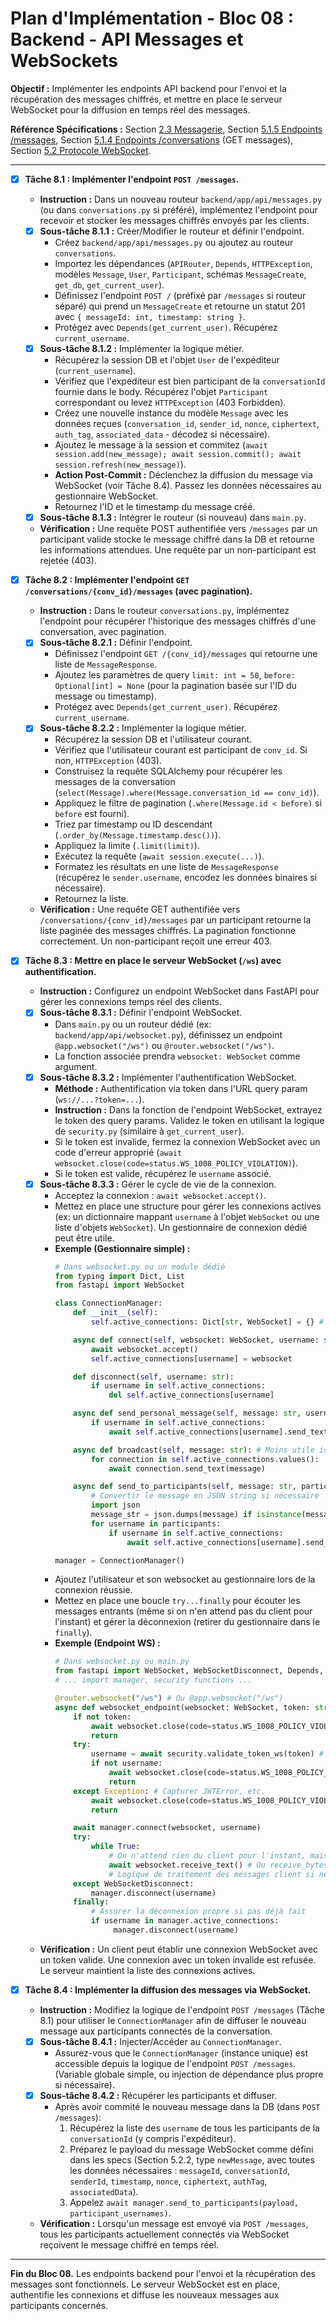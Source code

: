 # Plan d'Implémentation - Bloc 08 : Backend - API Messages et WebSockets

**Objectif :** Implémenter les endpoints API backend pour l'envoi et la récupération des messages chiffrés, et mettre en place le serveur WebSocket pour la diffusion en temps réel des messages.

**Référence Spécifications :** Section [2.3 Messagerie](specifications_techniques.md#23-messagerie), Section [5.1.5 Endpoints /messages](specifications_techniques.md#515-endpoints-messages), Section [5.1.4 Endpoints /conversations](specifications_techniques.md#514-endpoints-conversations) (GET messages), Section [5.2 Protocole WebSocket](specifications_techniques.md#52-protocole-websocket).

---

- [x] **Tâche 8.1 : Implémenter l'endpoint `POST /messages`.**
    - **Instruction :** Dans un nouveau routeur `backend/app/api/messages.py` (ou dans `conversations.py` si préféré), implémentez l'endpoint pour recevoir et stocker les messages chiffrés envoyés par les clients.
    - [x] **Sous-tâche 8.1.1 :** Créer/Modifier le routeur et définir l'endpoint.
        - Créez `backend/app/api/messages.py` ou ajoutez au routeur `conversations`.
        - Importez les dépendances (`APIRouter`, `Depends`, `HTTPException`, modèles `Message`, `User`, `Participant`, schémas `MessageCreate`, `get_db`, `get_current_user`).
        - Définissez l'endpoint `POST /` (préfixé par `/messages` si routeur séparé) qui prend un `MessageCreate` et retourne un statut 201 avec `{ messageId: int, timestamp: string }`.
        - Protégez avec `Depends(get_current_user)`. Récupérez `current_username`.
    - [x] **Sous-tâche 8.1.2 :** Implémenter la logique métier.
        - Récupérez la session DB et l'objet `User` de l'expéditeur (`current_username`).
        - Vérifiez que l'expéditeur est bien participant de la `conversationId` fournie dans le body. Récupérez l'objet `Participant` correspondant ou levez `HTTPException` (403 Forbidden).
        - Créez une nouvelle instance du modèle `Message` avec les données reçues (`conversation_id`, `sender_id`, `nonce`, `ciphertext`, `auth_tag`, `associated_data` - décodez si nécessaire).
        - Ajoutez le message à la session et commitez (`await session.add(new_message); await session.commit(); await session.refresh(new_message)`).
        - **Action Post-Commit :** Déclenchez la diffusion du message via WebSocket (voir Tâche 8.4). Passez les données nécessaires au gestionnaire WebSocket.
        - Retournez l'ID et le timestamp du message créé.
    - [x] **Sous-tâche 8.1.3 :** Intégrer le routeur (si nouveau) dans `main.py`.
    - **Vérification :** Une requête POST authentifiée vers `/messages` par un participant valide stocke le message chiffré dans la DB et retourne les informations attendues. Une requête par un non-participant est rejetée (403).

- [x] **Tâche 8.2 : Implémenter l'endpoint `GET /conversations/{conv_id}/messages` (avec pagination).**
    - **Instruction :** Dans le routeur `conversations.py`, implémentez l'endpoint pour récupérer l'historique des messages chiffrés d'une conversation, avec pagination.
    - [x] **Sous-tâche 8.2.1 :** Définir l'endpoint.
        - Définissez l'endpoint `GET /{conv_id}/messages` qui retourne une liste de `MessageResponse`.
        - Ajoutez les paramètres de query `limit: int = 50`, `before: Optional[int] = None` (pour la pagination basée sur l'ID du message ou timestamp).
        - Protégez avec `Depends(get_current_user)`. Récupérez `current_username`.
    - [x] **Sous-tâche 8.2.2 :** Implémenter la logique métier.
        - Récupérez la session DB et l'utilisateur courant.
        - Vérifiez que l'utilisateur courant est participant de `conv_id`. Si non, `HTTPException` (403).
        - Construisez la requête SQLAlchemy pour récupérer les messages de la conversation (`select(Message).where(Message.conversation_id == conv_id)`).
        - Appliquez le filtre de pagination (`.where(Message.id < before)` si `before` est fourni).
        - Triez par timestamp ou ID descendant (`.order_by(Message.timestamp.desc())`).
        - Appliquez la limite (`.limit(limit)`).
        - Exécutez la requête (`await session.execute(...)`).
        - Formatez les résultats en une liste de `MessageResponse` (récupérez le `sender.username`, encodez les données binaires si nécessaire).
        - Retournez la liste.
    - **Vérification :** Une requête GET authentifiée vers `/conversations/{conv_id}/messages` par un participant retourne la liste paginée des messages chiffrés. La pagination fonctionne correctement. Un non-participant reçoit une erreur 403.

- [x] **Tâche 8.3 : Mettre en place le serveur WebSocket (`/ws`) avec authentification.**
    - **Instruction :** Configurez un endpoint WebSocket dans FastAPI pour gérer les connexions temps réel des clients.
    - [x] **Sous-tâche 8.3.1 :** Définir l'endpoint WebSocket.
        - Dans `main.py` ou un routeur dédié (ex: `backend/app/api/websocket.py`), définissez un endpoint `@app.websocket("/ws")` ou `@router.websocket("/ws")`.
        - La fonction associée prendra `websocket: WebSocket` comme argument.
    - [x] **Sous-tâche 8.3.2 :** Implémenter l'authentification WebSocket.
        - **Méthode :** Authentification via token dans l'URL query param (`ws://...?token=...`).
        - **Instruction :** Dans la fonction de l'endpoint WebSocket, extrayez le token des query params. Validez le token en utilisant la logique de `security.py` (similaire à `get_current_user`).
        - Si le token est invalide, fermez la connexion WebSocket avec un code d'erreur approprié (`await websocket.close(code=status.WS_1008_POLICY_VIOLATION)`).
        - Si le token est valide, récupérez le `username` associé.
    - [x] **Sous-tâche 8.3.3 :** Gérer le cycle de vie de la connexion.
        - Acceptez la connexion : `await websocket.accept()`.
        - Mettez en place une structure pour gérer les connexions actives (ex: un dictionnaire mappant `username` à l'objet `WebSocket` ou une liste d'objets `WebSocket`). Un gestionnaire de connexion dédié peut être utile.
        - **Exemple (Gestionnaire simple) :**
          ```python
          # Dans websocket.py ou un module dédié
          from typing import Dict, List
          from fastapi import WebSocket

          class ConnectionManager:
              def __init__(self):
                  self.active_connections: Dict[str, WebSocket] = {} # username: websocket

              async def connect(self, websocket: WebSocket, username: str):
                  await websocket.accept()
                  self.active_connections[username] = websocket

              def disconnect(self, username: str):
                  if username in self.active_connections:
                      del self.active_connections[username]

              async def send_personal_message(self, message: str, username: str):
                  if username in self.active_connections:
                      await self.active_connections[username].send_text(message)

              async def broadcast(self, message: str): # Moins utile ici
                  for connection in self.active_connections.values():
                      await connection.send_text(message)

              async def send_to_participants(self, message: str, participants: List[str]):
                  # Convertir le message en JSON string si nécessaire
                  import json
                  message_str = json.dumps(message) if isinstance(message, dict) else message
                  for username in participants:
                      if username in self.active_connections:
                          await self.active_connections[username].send_text(message_str)

          manager = ConnectionManager()
          ```
        - Ajoutez l'utilisateur et son websocket au gestionnaire lors de la connexion réussie.
        - Mettez en place une boucle `try...finally` pour écouter les messages entrants (même si on n'en attend pas du client pour l'instant) et gérer la déconnexion (retirer du gestionnaire dans le `finally`).
        - **Exemple (Endpoint WS) :**
          ```python
          # Dans websocket.py ou main.py
          from fastapi import WebSocket, WebSocketDisconnect, Depends, status
          # ... import manager, security functions ...

          @router.websocket("/ws") # Ou @app.websocket("/ws")
          async def websocket_endpoint(websocket: WebSocket, token: str | None = None):
              if not token:
                  await websocket.close(code=status.WS_1008_POLICY_VIOLATION)
                  return
              try:
                  username = await security.validate_token_ws(token) # Fonction à créer dans security.py
                  if not username:
                      await websocket.close(code=status.WS_1008_POLICY_VIOLATION)
                      return
              except Exception: # Capturer JWTError, etc.
                  await websocket.close(code=status.WS_1008_POLICY_VIOLATION)
                  return

              await manager.connect(websocket, username)
              try:
                  while True:
                      # On n'attend rien du client pour l'instant, mais on garde la connexion ouverte
                      await websocket.receive_text() # Ou receive_bytes, receive_json
                      # Logique de traitement des messages client si nécessaire
              except WebSocketDisconnect:
                  manager.disconnect(username)
              finally:
                  # Assurer la déconnexion propre si pas déjà fait
                  if username in manager.active_connections:
                       manager.disconnect(username)

          ```
    - **Vérification :** Un client peut établir une connexion WebSocket avec un token valide. Une connexion avec un token invalide est refusée. Le serveur maintient la liste des connexions actives.

- [x] **Tâche 8.4 : Implémenter la diffusion des messages via WebSocket.**
    - **Instruction :** Modifiez la logique de l'endpoint `POST /messages` (Tâche 8.1) pour utiliser le `ConnectionManager` afin de diffuser le nouveau message aux participants connectés de la conversation.
    - [x] **Sous-tâche 8.4.1 :** Injecter/Accéder au `ConnectionManager`.
        - Assurez-vous que le `ConnectionManager` (instance unique) est accessible depuis la logique de l'endpoint `POST /messages`. (Variable globale simple, ou injection de dépendance plus propre si nécessaire).
    - [x] **Sous-tâche 8.4.2 :** Récupérer les participants et diffuser.
        - Après avoir commité le nouveau message dans la DB (dans `POST /messages`):
            1. Récupérez la liste des `username` de tous les participants de la `conversationId` (y compris l'expéditeur).
            2. Préparez le payload du message WebSocket comme défini dans les specs (Section 5.2.2, type `newMessage`, avec toutes les données nécessaires : `messageId`, `conversationId`, `senderId`, `timestamp`, `nonce`, `ciphertext`, `authTag`, `associatedData`).
            3. Appelez `await manager.send_to_participants(payload, participant_usernames)`.
    - **Vérification :** Lorsqu'un message est envoyé via `POST /messages`, tous les participants actuellement connectés via WebSocket reçoivent le message chiffré en temps réel.

---
**Fin du Bloc 08.** Les endpoints backend pour l'envoi et la récupération des messages sont fonctionnels. Le serveur WebSocket est en place, authentifie les connexions et diffuse les nouveaux messages aux participants concernés.